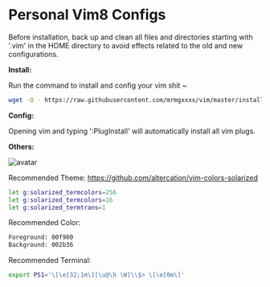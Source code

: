Personal Vim8 Configs
=====================

Before installation, back up and clean all files and directories starting with '.vim' in the HOME directory to avoid effects related to the old and new configurations.

**Install:**

Run the command to install and config your vim shit ~

```sh
wget -O - https://raw.githubusercontent.com/mrmgxxxx/vim/master/install.sh | sh
```

**Config:**

Opening vim and typing ':PlugInstall' will automatically install all vim plugs.

**Others:**

![avatar](https://cloud.githubusercontent.com/assets/10374559/23341312/1961f416-fc45-11e6-83ba-d7180c5fdd6d.png)

Recommended Theme: https://github.com/altercation/vim-colors-solarized

```sh
let g:solarized_termcolors=256
let g:solarized_termcolors=16
let g:solarized_termtrans=1
```

Recommended Color:

```sh
Foreground: 00f900
Background: 002b36
```

Recommended Terminal:

```sh
export PS1='\[\e[32;1m\][\u@\h \W]\\$> \[\e[0m\]'
```
